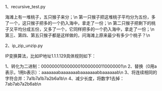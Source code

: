 1、recursive_test.py

海滩上有一堆桃子，五只猴子来分；\n
第一只猴子把这堆桃子平均分为五份，多了一个，这只猴子把多的一个扔入海中，拿走了一份；\n
第二只猴子把剩下的桃子又平均分成五份，又多了一个，它同样把多的一个扔入海中，拿走了一份；\n
第三、第四、第五只猴子都是这样做的，问海滩上原来最少有多少个桃子？\n

2、ip_zip_unzip.py

IP变换算法，比如IP地址1.1.1.129具体规则如下：

1、转化为二进制：00000001000000010000000110000001\n 
2、替换（0用a表示，1用b表示）：aaaaaaabaaaaaaabaaaaaaabbaaaaaab\n 
3、将连续相同的字符合并：7a1b7a1b7a2b6a1b\n 
4、减少长度，将数字1去掉：7ab7ab7a2b6ab\n
